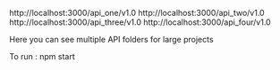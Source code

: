 http://localhost:3000/api_one/v1.0
http://localhost:3000/api_two/v1.0
http://localhost:3000/api_three/v1.0
http://localhost:3000/api_four/v1.0


Here you can see multiple API folders for large projects

To run : npm start
